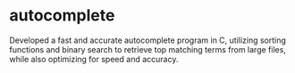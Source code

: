 # autocomplete

Developed a fast and accurate autocomplete program in C, utilizing sorting functions and binary search to retrieve top matching terms from large files, while also optimizing for speed and accuracy.

